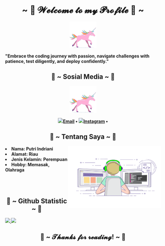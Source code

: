 <body>
<div alight = "center">
<h1 align="center">~ 💖 𝓦𝓮𝓵𝓬𝓸𝓶𝓮 𝓽𝓸 𝓶𝔂 𝓟𝓻𝓸𝓯𝓲𝓵𝓮 💖 ~</h1>
<div align='center'>

![it's me](unicorn.gif)

</div>
<p><strong>"Embrace the coding journey with passion, navigate challenges with patience, test diligently, and deploy confidently."
</div>

<h2 align="center"> 🦊 ~ Sosial Media ~ 🦊 </h2>
 <div align="center">
  </div>
  
<div align='center'>

![it's me](unicorn.gif)

</div>
<p align="center"> 
  <a href="mailto:putriindriani123321@gmail.com"><img src="https://img.icons8.com/color/96/000000/email.png" height="30"/>Email</a> •
  <a href="https://www.instagram.com/_ptrii08/"><img src="https://img.icons8.com/color/96/000000/instagram.png" height="30"/>Instagram</a> •
</p>

<h2 align="center"> 🦊 ~ Tentang Saya ~ 🦊 </h2>
 <div align="center">
  </div> 
<img align="right" alt="GIF" height="200px" width="300px" src="gambar3.gif" />
 
<li>
 <b>Nama:</b> Putri Indriani</li>
<li>
<b>Alamat:</b> Riau
</li>
<li>
<b>Jenis Kelamin:</b> Perempuan
</li>
<li>
<b>Hobby:</b> Memasak, Olahraga
</li>
<br><br><br>
</div>

<h2 align="center"> 🦊 ~ Github Statistic ~ 🦊 </h2>
 <div align="center">
  </div> 
<p align="left">
<a href="https://github.com/Iput08">
  <img height="180em" src="https://github-readme-stats-eight-theta.vercel.app/api?username=Iput08&show_icons=true&theme=algolia&include_all_commits=true&count_private=true"/>
  <img height="180em" src="https://github-readme-stats-eight-theta.vercel.app/api/top-langs/?username=Iput08&layout=compact&langs_count=8&theme=algolia"/>
</a>
</p>
</div>
<h2 align="center">💖 ~ 𝓣𝓱𝓪𝓷𝓴𝓼 𝓯𝓸𝓻 𝓻𝓮𝓪𝓭𝓲𝓷𝓰! ~ 💖</h2>
</body>
